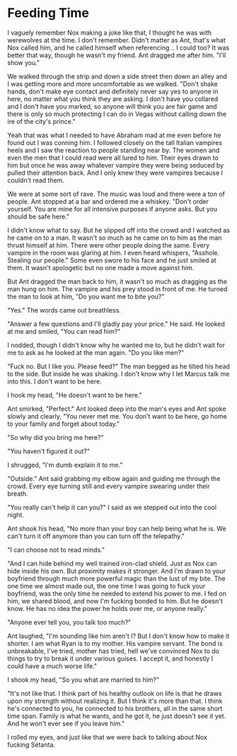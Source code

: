 # Feeding Time 
I vaguely remember Nox making a joke like that, I thought he was with werewolves at the time.  I don't remember.  Didn't matter as Ant, that's what Nox called him, and he called himself when referencing .. I could too?  It was better that way, though he wasn't my friend.  Ant dragged me after him.  "I'll show you."

We walked through the strip and down a side street then down an alley and I was getting more and more uncomfortable as we walked.  "Don't shake hands, don't make eye contact and definitely never say yes to anyone in here, no matter what you think they are asking.  I don't have you collared and I don't have you marked, so anyone will think you are fair game and there is only so much protecting I can do in Vegas without calling down the ire of the city's prince."

Yeah that was what I needed to have Abraham mad at me even before he found out I was conning him.  I followed closely on the tall  Italian vampires heels and I saw the reaction to people standing near by.  The women and even the men that I could read were all lured to him.  Their eyes drawn to him but once he was away whatever vampire they were being seduced by pulled their attention back.  And I only knew they were vampires because I couldn't read them.

We were at some sort of rave.  The music was loud and there were a ton of people.  Ant stopped at a bar and ordered me a whiskey.  "Don't order yourself.  You are mine for all intensive purposes if anyone asks.  But you should be safe here."

I didn't know what to say. But he slipped off into the crowd and I watched as he came on to a man.  It wasn't so much as he came on to him as the man thrust himself at him.  There were other people doing the same.  Every vampire in the room was glaring at him.  I even heard whispers, "Asshole.  Stealing our people."  Some even swore to his face and he just smiled at them.  It wasn't apologetic but no one made a move against him.  

But Ant dragged the man back to him, it wasn't so much as dragging as the man hung on him.  The vampire and his prey stood in front of me.  He turned the man to look at him, "Do you want me to bite you?"

"Yes."  The words came out breathless.  

"Answer a few questions and I'll gladly pay your price."   He said.  He looked at me and smiled, "You can read him?"

I nodded, though I didn't know why he wanted me to, but he didn't wait for me to ask as he looked at the man again.  "Do you like men?"

"Fuck no.  But I like you.  Please feed?"  The man begged as he tilted his head to the side.   But inside he was shaking.  I don't know why I let Marcus talk me into this.  I don't want to be here.

I hook my head, "He doesn't want to be here."

Ant smirked, "Perfect."  Ant looked deep into the man's eyes and Ant spoke slowly and clearly, "You  never met me.  You don't want to be here, go home to your family and forget about today."

"So why did you bring me here?"  

"You haven't figured it out?"

I shrugged, "I'm dumb explain it to me."

"Outside."  Ant said grabbing my elbow again and guiding me through the crowd.  Every eye turning still and every vampire swearing under their breath.

"You really can't help it can you?"  I said as we stepped out into the cool night.

Ant shook his head, "No more than your boy can help being what he is.  We can't turn it off anymore than you can turn off the telepathy."

"I can choose not to read minds."

"And I can hide behind my well trained iron-clad shield.  Just as Nox can hide inside his own.  But proximity makes it stronger.  And I'm drawn to your boyfriend through much more powerful magic than the lust of my bite.  The one time we almost made out, the one time I was going to fuck your boyfriend, was the only time he needed to extend his power to me.  I fed on him, we shared blood, and now I'm fucking bonded to him.  But he doesn't know.  He has no idea the power he holds over me, or anyone really."

"Anyone ever tell you, you talk too much?"

Ant laughed, "I'm sounding like him aren't I?  But I don't know how to make it shorter.  I am what Ryan is to my mother.  His vampire servant.  The bond is unbreakable, I've tried, mother has tried, hell we've convinced Nox to do things to try to break it under various guises.  I accept it, and honestly I could have a much worse life."

I shook my head, "So you what are married to him?"

"It's not like that.  I think part of his healthy outlook on life is that he draws upon my strength without realizing it.  But I think it's more than that.  I think he's connected to you, he connected to his brothers, all in the same short time span.  Family is what he wants, and he got it, he just doesn't see it yet.  And he won't ever see if you leave him."

I rolled my eyes, and just like that we were back to talking about Nox fucking Sétanta.
<!--stackedit_data:
eyJoaXN0b3J5IjpbNDEwMjkzMjEyLDE1MTM0NDc2NDRdfQ==
-->